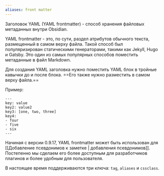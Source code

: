 ```yaml
---
aliases: front matter
---
```


Заголовок YAML (YAML frontmatter) - способ хранения файловых метаданных внутри Obsidian.

YAML frontmatter - это, по сути, раздел атрибутов обычного текста, размещенный в самом верху файла. Такой способ был популяризирован статическими генераторами, такими как Jekyll, Hugo и Gatsby. Это один из самых популярных способов поместить метаданные в файл Markdown.

Для создания YAML заголовка нужно поместить YAML блок в тройные кавычки до и после блока. ==Его также нужно разместить в самом верху файла.==

Пример:

```
---
key: value
key2: value2
key3: [one, two, three]
key4:
- four
- five
- six
---
```

Начиная с версии 0.9.17, YAML frontmatter может быть использован для [[Добавление псевдонимов к заметке | добавления псевдонимов]]. Постепенно мы сделаем его более доступным для разработчиков плагинов и более удобным для пользователя. 

В настоящее время поддерживаются три ключа: `tag`, `aliases` и `cssclass`.